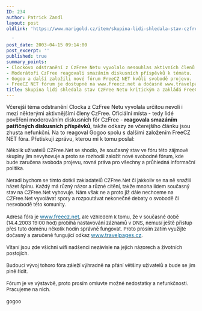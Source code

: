 ```yaml
---
ID: 234
author: Patrick Zandl
layout: post
oldlink: 'https://www.marigold.cz/item/skupina-lidi-shledala-stav-czfree-netu-kritickym-a-zaklada-freecz-net

  '
post_date: 2003-04-15 09:14:00
post_excerpt: ''
published: true
summary_points:
- Clockovo odstranění z CzFree Netu vyvolalo nesouhlas aktivních členů.
- Moderátoři CzFree reagovali smazáním diskusních příspěvků k tématu.
- Gogoo a další založili nové fórum FreeCZ NET kvůli svobodě projevu.
- FreeCZ NET fórum je dostupné na www.freecz.net a dočasně www.travelpages.cz.
title: Skupina lidí shledala stav CzFree Netu kritickým a zakládá FreeCz NET
---
```


<p>
Včerejší téma odstranění Clocka z CzFree Netu vyvolala určitou nevoli i mezi některými aktivnějšími členy CzFree. Oficiální místa - tedy lidé pověření moderováním diskusních fór CzFree&#160;- <STRONG>reagovala smazáním patřičných diskusních příspěvků</STRONG>, takže odkazy ze včerejšího článku jsou zhusta nefunkční. Na to reagoval Gogoo spolu s dalšími založením FreeCZ NET fóra. Přetiskuji zprávu, kterou mi k tomu poslal:</p>

<p>
<SPAN class=postbody><FONT size=2>Několik uživatelů CZFree.Net se shodlo, že současný stav ve fóru této zájmové skupiny jim nevyhovuje a proto se rozhodli založit nové svobodné fórum, kde bude zaručena svoboda projevu, rovná práva pro všechny a průhledná informační politika. <BR><BR>Neradi bychom se tímto dotkli zakladatelů CZFree.Net či jakkoliv se na ně snažili házet špínu. Každý má různý názor a různé cítění, takže mnoha lidem současný stav na CZFree.Net vyhovuje. Nám však ne a proto již dále nechceme na CZFree.Net vyvolávat spory a rozpoutávat nekonečné debaty o svobodě či nesvobodě této komunity. <BR><BR>Adresa fóra je </FONT><A href="http://www.freecz.net/" target=_blank><FONT color=#006699>www.freecz.net</FONT></A><FONT size=2>, ale vzhledem k tomu, že v současné době (14.4.2003 19:00 hod) probíhá nastavování záznamů v DNS, nemusí ještě přístup přes tuto doménu několik hodin správně fungovat. Proto prosím zatím využijte dočasný a zaručeně fungující odkaz </FONT><A href="http://www.travelpages.cz/" target=_blank><FONT color=#006699>www.travelpages.cz</FONT></A><FONT size=2>. <BR><BR>Vítaní jsou zde všichni wifi nadšenci nezávisle na jejich názorech a životních postojích. <BR><BR>Budoucí vývoj tohoro fóra záleží výhradně na přání většiny uživatelů a bude se jím plně řídit. <BR><BR>Fórum je ve výstavbě, proto prosím omluvte možné nedostatky a nefunkčnosti. Pracujeme na nich. <BR><BR>gogoo</FONT></SPAN></p>